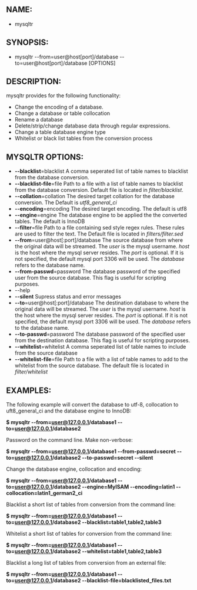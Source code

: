 NAME:
--------

* mysqltr

SYNOPSIS:
--------

* mysqltr --from=user@host[port]/database --to=user@host[port]/database [OPTIONS]

DESCRIPTION:
--------

mysqltr provides for the following functionality:

* Change the encoding of a database.
* Change a database or table collocation
* Rename a database
* Delete/strip/change database data through regular expressions.
* Change a table database engine type
* Whitelist or black list tables from the conversion process

MYSQLTR OPTIONS:
--------

* **--blacklist**=blacklist
    A comma seperated list of table names to blacklist from the database conversion.
* **--blacklist-file**=file
    Path to a file with a list of table names to blacklist from the database conversion. Default file is located in *filter/blacklist*.
* **--collation**=collation
    The desired target collation for the database conversion. The Default is *utf8_general_ci*
* **--encoding**=encoding
    The desired target encoding. The default is utf8
* **--engine**=engine
    The database engine to be applied the the converted tables. The default is InnoDB
* **--filter**=file
    Path to a file containing sed style regex rules. These rules are used to filter the text. The Default file is located in *filters/filter.sed*
* **--from**=user@host[:port]/database
    The source database from where the original data will be streamed.  The *user* is the mysql username. *host* is the host where the mysql server resides. The *port* is optional. If it is not specified, the default mysql port 3306 will be used. The *database* refers to the database name.
* **--from-passwd**=password
    The database password of the specified user from the source database. This flag is useful for scripting purposes. 
* --help
* **--silent**
    Supress status and error messages
* **--to**=user@host[:port]/database
    The destination database to where the original data will be streamed.  The *user* is the mysql username. *host* is the host where the mysql server resides. The *port* is optional. If it is not specified, the default mysql port 3306 will be used. The *database* refers to the database name.
* **--to-passwd**=password
    The database password of the specified user from the destination database. This flag is useful for scripting purposes. 
* **--whitelist**=whitelist
    A comma seperated list of table names to include from the source database 
* **--whitelist-file**=file
    Path to a file with a list of table names to add to the whitelist from the source database. The default file is located in *filter/whitelist*  


EXAMPLES:
--------

The following example will convert the database to utf-8, collocation to uft8_general_ci and the database engine to InnoDB: 

**$ mysqltr --from=user@127.0.0.1/database1 --to=user@127.0.0.1/database2**

Password on the command line. Make non-verbose:

**$ mysqltr --from=user@127.0.0.1/database1 --from-passwd=secret --to=user@127.0.0.1/database2 --to-passwd=secret --silent**

Change the database engine, collocation and encoding:

**$ mysqltr --from=user@127.0.0.1/database1 --to=user@127.0.0.1/database2 --engine=MyISAM --encoding=latin1 --collocation=latin1_german2_ci**

Blacklist a short list of tables from conversion from the command line:

**$ mysqltr --from=user@127.0.0.1/database1 --to=user@127.0.0.1/database2 --blacklist=table1,table2,table3**

Whitelist a short list of tables for conversion from the command line:

**$ mysqltr --from=user@127.0.0.1/database1 --to=user@127.0.0.1/database2 --whitelist=table1,table2,table3**

Blacklist a long list of tables from conversion from an external file:

**$ mysqltr --from=user@127.0.0.1/database1 --to=user@127.0.0.1/database2 --blacklist-file=blacklisted_files.txt**
